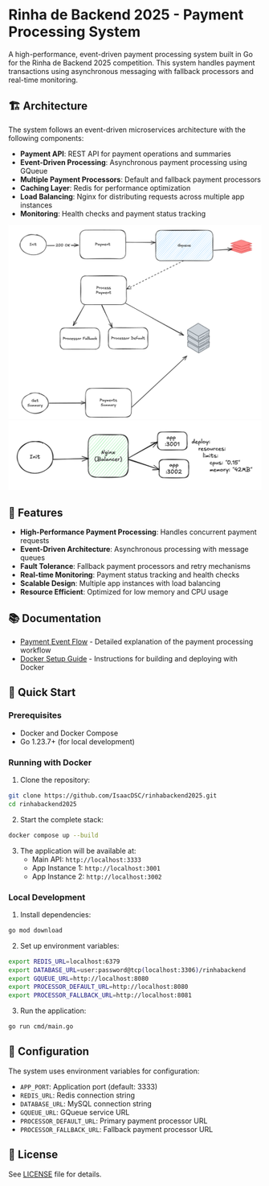 # Rinha de Backend 2025 - Payment Processing System

A high-performance, event-driven payment processing system built in Go for the Rinha de Backend 2025 competition. This system handles payment transactions using asynchronous messaging with fallback processors and real-time monitoring.

## 🏗️ Architecture

The system follows an event-driven microservices architecture with the following components:

- **Payment API**: REST API for payment operations and summaries
- **Event-Driven Processing**: Asynchronous payment processing using GQueue
- **Multiple Payment Processors**: Default and fallback payment processors
- **Caching Layer**: Redis for performance optimization
- **Load Balancing**: Nginx for distributing requests across multiple app instances
- **Monitoring**: Health checks and payment status tracking

![Architecture Diagram](./docs/assets/arch.png)
![Load Balancer Setup](./docs/assets/balancer.png)

## 🚀 Features

- **High-Performance Payment Processing**: Handles concurrent payment requests
- **Event-Driven Architecture**: Asynchronous processing with message queues
- **Fault Tolerance**: Fallback payment processors and retry mechanisms
- **Real-time Monitoring**: Payment status tracking and health checks
- **Scalable Design**: Multiple app instances with load balancing
- **Resource Efficient**: Optimized for low memory and CPU usage

## 📚 Documentation

- [Payment Event Flow](./docs/writer-payment.md) - Detailed explanation of the payment processing workflow
- [Docker Setup Guide](./README.Docker.md) - Instructions for building and deploying with Docker

## 🚀 Quick Start

### Prerequisites

- Docker and Docker Compose
- Go 1.23.7+ (for local development)

### Running with Docker

1. Clone the repository:
```bash
git clone https://github.com/IsaacDSC/rinhabackend2025.git
cd rinhabackend2025
```

2. Start the complete stack:
```bash
docker compose up --build
```

3. The application will be available at:
   - Main API: `http://localhost:3333`
   - App Instance 1: `http://localhost:3001`
   - App Instance 2: `http://localhost:3002`

### Local Development

1. Install dependencies:
```bash
go mod download
```

2. Set up environment variables:
```bash
export REDIS_URL=localhost:6379
export DATABASE_URL=user:password@tcp(localhost:3306)/rinhabackend
export GQUEUE_URL=http://localhost:8080
export PROCESSOR_DEFAULT_URL=http://localhost:8080
export PROCESSOR_FALLBACK_URL=http://localhost:8081
```

3. Run the application:
```bash
go run cmd/main.go
```
## 🔧 Configuration

The system uses environment variables for configuration:

- `APP_PORT`: Application port (default: 3333)
- `REDIS_URL`: Redis connection string
- `DATABASE_URL`: MySQL connection string
- `GQUEUE_URL`: GQueue service URL
- `PROCESSOR_DEFAULT_URL`: Primary payment processor URL
- `PROCESSOR_FALLBACK_URL`: Fallback payment processor URL

## 📄 License

See [LICENSE](./LICENSE) file for details.

